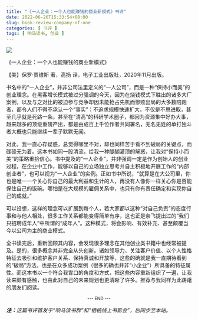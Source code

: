 ```yaml
---
title: "《一人企业：一个人也能赚钱的商业新模式》书评"
date: 2022-06-26T15:33:54+08:00
slug: book-review-company-of-one
categories: [ 书评 ]
tags: [ 响马读书, 创业 ]
---
```


<img src="220626-book-cover.jpg" style="max-width:300px"/>

《一人企业：一个人也能赚钱的商业新模式》

【美】保罗·贾维斯 著，高扬 译，电子工业出版社，2020年11月出版。

书名中的“一人企业”，并非公司法里定义的“一人公司”，而是一种“保持小而美”的创业理念。在黑客增长模式被过分强调的今天，因为在烧钱模式下胜出的诸多大厂案例，以及与之对比的被迫参与竞争却因未能抢占先机而惨败出局的大多数陪跑者，都令人们不得不承认一个“事实”：不追求规模快速扩大，不仅是不思进取，甚至几乎就是死路一条。甚至在“清高”的科研学术圈子，都因为资源集中好办大事，越来越多的顶级重磅产出，都是由成百上千位作者共同署名，无名无姓的单打独斗者大概也只能继续一辈子默默无闻。

对此，我一直心存疑惑，总觉得哪里不对，却也同样苦于看不到破局的关键点，而碌碌无为着。这本书如同一股清流，给我一种醍醐灌顶的解惑，让我对“保持小而美”的策略重拾信心。书中提及的“一人企业”，并非强调一定是作为创始人的创业过程，在企业中工作，能够以自己的立场独立思考并自主积极地开展工作的“内部创业者”，也可以视为“一人企业”的实例。正如书中所说，“就算是在大公司里，你也是唯一一个关心你自己的最大利益和生计的人，再没有人像你一样关心你是否能保住自己的饭碗。哪怕是在大规模的雇佣关系中，也只有你有责任确定和实现你自己的成就。”

可以设想，这样的理念可以扩展到每个人，若大家都以这种“对自己负责”的态度行事和与他人相处，很多工作关系都能变得简单有序，这也正是奈飞提出过的“我们只招聘成年人”中所谓的“成年人”。这种模式，将会影响、有效补充、甚至颠覆当今以公司为主的商业模式。

全书读完后，重新回顾其内容，会发现很多理念在其他创业类书籍中也经常被提及。是的，很多概念并非完全从头创新。诸如领导力、关注客户价值、以个人性格特征去吸引和维护客户关系、保持真诚和开放等，这些的确就是我一直期待看到的“破局”方法，也是在众多成功案例（很多的确也并非“小企业”）所具备的特征属性。而这本书以一个符合我胃口的角度和方式，把这些内容重新组织了一遍，让我读来颇有感触，也由此对自己的未来规划也更清晰了许多。推荐与我同样为此踌躇的朋友们阅读。

<center><small>--- END ---</small></center>

<i><b>注：</b>这篇书评首发于“响马读书群”和“栖梧线上书影会”，后同步至本站。</i>
